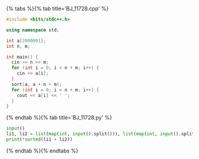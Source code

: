 {% tabs %}{% tab title='BJ_11728.cpp' %}

```cpp
#include <bits/stdc++.h>

using namespace std;

int a[2000001];
int n, m;

int main() {
  cin >> n >> m;
  for (int i = 0; i < n + m; i++) {
    cin >> a[i];
  }
  sort(a, a + n + m);
  for (int i = 0; i < n + m; i++) {
    cout << a[i] << ' ';
  }
}
```

{% endtab %}{% tab title='BJ_11728.py' %}

```py
input()
li1, li2 = list(map(int, input().split())), list(map(int, input().split()))
print(*sorted(li1 + li2))
```

{% endtab %}{% endtabs %}
